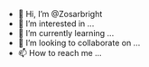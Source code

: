 - 👋 Hi, I’m @Zosarbright
- 👀 I’m interested in ...
- 🌱 I’m currently learning ...
- 💞️ I’m looking to collaborate on ...
- 📫 How to reach me ...

<!---
Zosarbright/Zosarbright is a ✨ special ✨ repository because its `README.md` (this file) appears on your GitHub profile.
You can click the Preview link to take a look at your changes.
--->
